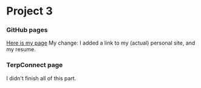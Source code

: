 # Project 3

### GitHub pages
[Here is my page](https://awallish.github.io)
My change: I added a link to my (actual) personal site, and my resume.

### TerpConnect page
I didn't finish all of this part.
